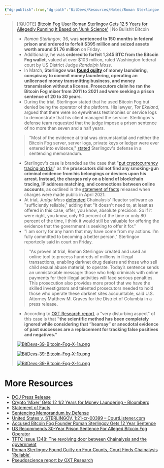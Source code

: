 ```yaml
---
{"dg-publish":true,"dg-path":"BitDevs/Resources/Notes/Roman Sterlingov Gets 12.5-Year Sentence in Federal Prison for Allegedly Running Bitcoin Fog Mixing Service.md","permalink":"/bit-devs/resources/notes/roman-sterlingov-gets-12-5-year-sentence-in-federal-prison-for-allegedly-running-bitcoin-fog-mixing-service/","title":"Roman Sterlingov Gets 12.5-Year Sentence in Federal Prison for Allegedly Running Bitcoin Fog Mixing Service","tags":["bitcoin","bitdevs","socratic-39","privacy","regulation","legal"],"noteIcon":"3","created":"2024-11-14T20:53:11.416-10:00","updated":"2024-11-15T21:46:53.434-10:00"}
---
```




> [!QUOTE] [Bitcoin Fog User Roman Sterlingov Gets 12.5 Years for Allegedly Running It Based on 'Junk Science'](https://www.nobsbitcoin.com/bitcoin-fog-user-roman-sterlingov-gets-12-5-years-for-allegedly-running-it-based-on-junk-science/) | No Bullshit Bitcoin
> - _Roman Sterlingov_, 36, was **sentenced to 150 months in federal prison and ordered to forfeit $395 million and seized assets worth around $1.76 million** on Friday.
> - Additionally, he was **ordered to forfeit 1,345 BTC from the Bitcoin Fog wallet**, valued at over $103 million, ruled Washington federal court by US District Judge _Randolph Moss_.
> - In March, **Sterlingov was [found guilty](https://www.nobsbitcoin.com/roman-sterlingov-found-guilty-on-four-counts/) of money laundering, conspiracy to commit money laundering, operating an unlicensed money transmitting business, and money transmission without a license. Prosecutors claim he ran the Bitcoin Fog mixer from 2011 to 2021 and were seeking a prison sentence of 20 to 30 years**.
> - During the trial, Sterlingov stated that he used Bitcoin Fog but denied being the operator of the platform. His lawyer, _Tor Ekeland_, argued that there were no eyewitness testimonies or service logs to demonstrate that his client managed the service. Sterlingov's defense team requested that the judge impose a prison sentence of no more than seven and a half years.
> 
> >"Most of the evidence at trial was circumstantial and neither the Bitcoin Fog server, server logs, private keys or ledger were ever entered into evidence," [stated](https://storage.courtlistener.com/recap/gov.uscourts.dcd.232431/gov.uscourts.dcd.232431.321.0.pdf) Sterlingov's defense in a sentencing memorandum.
> 
> - Sterlingov's case is branded as the case that "[put cryptocurrency tracing on trial](https://www.wired.com/story/bitcoin-fog-roman-sterlingov-blockchain-analysis/)" as the **prosecutors did not find any smoking-gun criminal evidence from his belongings or devices upon his arrest. Instead, the charges rely on a blend of blockchain tracing, IP address matching, and connections between online accounts**, as outlined in the [statement of facts](https://storage.courtlistener.com/recap/gov.uscourts.dcd.232431/gov.uscourts.dcd.232431.1.1_3.pdf) released when charges were made public in April 2021.
> - At trial, _Judge Moss_ [defended](https://www.courtlistener.com/docket/60633510/281/united-states-v-sterlingov/) Chainalysis' Reactor software as "sufficiently reliable," adding that "it doesn't need to, at least as offered in this case, offer, you know, absolute precision. So if it were right, you know, only 90 percent of the time or only 80 percent of the time, I think it would still be valuable for offering the evidence that the government is seeking to offer it for."
> - "I am sorry for any harm that may have come from my actions. I’m fully committed to becoming a better person," Sterlingov reportedly said in court on Friday.
> 
> > "As proven at trial, Roman Sterlingov created and used an online tool to process hundreds of millions in illegal transactions, enabling darknet drug dealers and those who sell child sexual abuse material, to operate. Today’s sentence sends an unmistakable message: those who help criminals with online payments for their illegal activities will face serious penalties. This prosecution also provides more proof that we have the skilled investigators and talented prosecutors needed to hold those who operate these darknet sites accountable, said U.S. Attorney Matthew M. Graves for the District of Columbia in a press release.
> 
> - According to [OXT Research report](https://archive.ph/lzVXd), a "very disturbing aspect" of this case is that **"the scientific method has been completely ignored while considering that “hearsay” or anecdotal evidence of past successes are a replacement for tracking false positives and negatives."**
> 
> [![BitDevs-39-Bitcoin-Fog-X-1a.png](/img/user/para/artifacts/BitDevs-39-Bitcoin-Fog-X-1a.png)](https://xcancel.com/LaurentMT/status/1855560311689920916)
> 
> [![BitDevs-39-Bitcoin-Fog-X-1b.png](/img/user/para/artifacts/BitDevs-39-Bitcoin-Fog-X-1b.png)](https://xcancel.com/L0laL33tz/status/1855023768307220950)
> 
> [![BitDevs-39-Bitcoin-Fog-X-1c.png](/img/user/para/artifacts/BitDevs-39-Bitcoin-Fog-X-1c.png)](https://xcancel.com/mikehassard/status/1855109609507156027)

# More Resources
- [DOJ Press Release](https://www.justice.gov/opa/pr/bitcoin-fog-operator-sentenced-money-laundering-conspiracy)
- [Crypto ‘Mixer’ Gets 12 1/2 Years for Money Laundering - Bloomberg](https://www.bloomberg.com/news/articles/2024-11-08/crypto-mixer-gets-150-months-for-bitcoin-fog-money-laundering)
- [Statement of Facts](https://storage.courtlistener.com/recap/gov.uscourts.dcd.232431/gov.uscourts.dcd.232431.1.1_3.pdf)
- [Sentencing Memorandum by Defense](https://storage.courtlistener.com/recap/gov.uscourts.dcd.232431/gov.uscourts.dcd.232431.321.0.pdf)
- [United States v. STERLINGOV, 1:21-cr-00399 – CourtListener.com](https://www.courtlistener.com/docket/59988850/united-states-v-sterlingov/)
- [Accused Bitcoin Fog Founder Roman Sterlingov Gets 12 Year Sentence](https://bitcoinnews.com/legal/bitcoin-fog-founder-12-years-prison/)
- [US Recommends 30-Year Prison Sentence For Alleged Bitcoin Fog Operator](https://www.therage.co/bitcoin-fog-sentencing/)
- [TFTC Issue 1348: The revolving door between Chainalysis and the government](https://www.tftc.io/issue-1348/)
- [Roman Sterlingov Found Guilty on Four Counts, Court Finds Chainalysis 'Reliable'](https://www.nobsbitcoin.com/roman-sterlingov-found-guilty-on-four-counts/)
- [Pseudoscience report by OXT Research](https://archive.ph/lzVXd)

